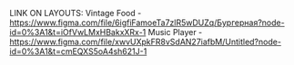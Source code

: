 LINK ON LAYOUTS:
Vintage Food - https://www.figma.com/file/6igfiFamoeTa7zlR5wDUZq/Бургерная?node-id=0%3A1&t=iOfVwLMxHBakxXRx-1
Music Player - https://www.figma.com/file/xwvUXpkFR8vSdAN27iafbM/Untitled?node-id=0%3A1&t=cmEQXS5oA4sh621J-1
